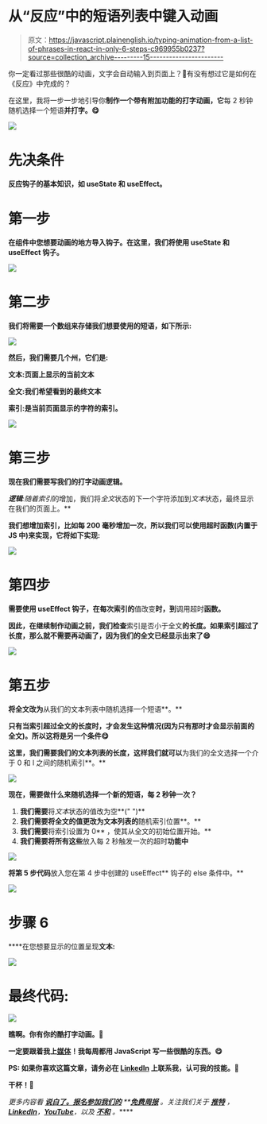 # 从“反应”中的短语列表中键入动画

> 原文：<https://javascript.plainenglish.io/typing-animation-from-a-list-of-phrases-in-react-in-only-6-steps-c969955b0237?source=collection_archive---------15----------------------->

你一定看过那些很酷的动画，文字会自动输入到页面上？🤔有没有想过它是如何在《反应》中完成的？

在这里，我将一步一步地引导你**制作一个带有附加功能的打字动画，它**每 2 秒钟随机选择一个短语**并打字。😋**

**![](img/46895794716dfbb178ccea218091586f.png)**

# **先决条件**

**反应钩子的基本知识，如 useState 和 useEffect。**

# **第一步**

**在组件中您想要动画的地方导入钩子。在这里，我们将使用 **useState** 和 **useEffect** 钩子。**

**![](img/75aa23f39ac6ea41229392b2063325a8.png)**

# **第二步**

**我们将需要一个数组来存储我们想要使用的短语，如下所示:**

**![](img/00e8b78616b9942d84bd623d06e95c92.png)**

**然后，我们需要几个州，它们是:**

****文本**:页面上显示的当前文本**

****全文**:我们希望看到的最终文本**

****索引**:是当前页面显示的字符的索引。**

**![](img/b55de26c22fea4c29f7a2d37a6679660.png)**

# **第三步**

**现在我们需要写我们的打字动画逻辑。**

****逻辑**:随着*索引*的增加，我们将*全文*状态的下一个字符添加到*文本*状态，最终显示在我们的页面上。**

**我们想增加索引，比如每 200 毫秒增加一次，所以我们可以使用超时函数(内置于 JS 中)来实现，它将如下实现:**

**![](img/07f5e0c336ca622cefb9362670b4f064.png)**

# **第四步**

**需要使用 **useEffect** 钩子，在每次索引的**值改变**时，到**调用超时**函数。**

**因此，在继续制作动画之前，我们检查**索引是否小于全文**的长度。如果索引超过了长度，那么就不需要再动画了，因为我们的全文已经显示出来了😄**

**![](img/243841724ab61da41ea21571471a4f67.png)**

# **第五步**

**将全文改为**从我们的文本列表中随机选择一个短语**。**

**只有当索引超过全文的长度时，才会发生这种情况(因为只有那时才会显示前面的全文)。所以这将是另一个条件😋**

**这里，我们需要我们的文本列表的长度，这样我们就可以**为我们的全文选择一个介于 0 和 l 之间的随机索引**。**

**![](img/ce0eb47c186e94d07b99fead9b11b93a.png)**

**现在，需要做什么来随机选择一个新的短语，每 2 秒钟一次？**

1.  **我们需要**将*文本*状态的值改为空**(" ")**
2.  **我们需要将全文的值更改为文本列表的**随机索引位置**。**
3.  **我们需要**将索引设置为 0** ，使其从全文的初始位置开始。**
4.  **我们需要将所有这些**放入每 2 秒触发一次的超时**功能中**

**![](img/2151c6249a5757423324f9897c252573.png)**

**将第 5 步代码**放入您在第 4 步中创建的 useEffect** 钩子的 else 条件中。**

**![](img/e955394803aae408df10ba1839b12ff8.png)**

# **步骤 6**

****在您想要显示的位置呈现**文本:**

**![](img/c3d00c9040cc485041b52847fd11ead5.png)**

# ****最终代码:****

**![](img/8a09939e795085616cbfc67125939640.png)**

**瞧啊。你有你的酷打字动画。🥳**

**一定要跟着我上[媒体](https://medium.com/@subhanu12)！我每周都用 JavaScript 写一些很酷的东西。😋**

****PS:** 如果你喜欢这篇文章，请务必在 [LinkedIn](https://www.linkedin.com/in/subhanu-sankar-roy) 上联系我，认可我的技能。🥰**

**干杯！🥂**

***更多内容看* [***说白了。报名参加我们的***](https://plainenglish.io/) **[***免费周报***](http://newsletter.plainenglish.io/) *。关注我们关于* [***推特***](https://twitter.com/inPlainEngHQ) ，[***LinkedIn***](https://www.linkedin.com/company/inplainenglish/)*，*[***YouTube***](https://www.youtube.com/channel/UCtipWUghju290NWcn8jhyAw)*，以及* [***不和***](https://discord.gg/GtDtUAvyhW) *。*****